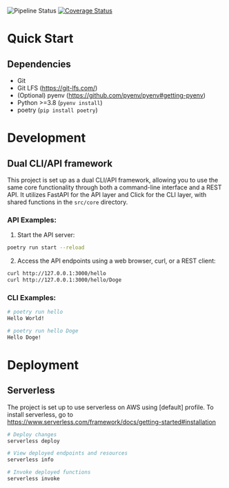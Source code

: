![Pipeline Status](https://github.com/practical-llm-pocs/langchain-poc/actions/workflows/python-app.yml/badge.svg)
[![Coverage Status](https://codecov.io/gh/practical-llm-pocs/langchain-poc/branch/main/graph/badge.svg)](https://codecov.io/gh/practical-llm-pocs/langchain-poc)


# Quick Start

## Dependencies

- Git
- Git LFS (https://git-lfs.com/)
- (Optional) pyenv (https://github.com/pyenv/pyenv#getting-pyenv)
- Python >=3.8 (`pyenv install`)
- poetry (`pip install poetry`)


# Development

## Dual CLI/API framework

This project is set up as a dual CLI/API framework, 
allowing you to use the same core functionality through both a command-line interface and a REST API. 
It utilizes FastAPI for the API layer and Click for the CLI layer, with shared functions in the `src/core` directory.

### API Examples:

1. Start the API server:

```bash
poetry run start --reload
```

2. Access the API endpoints using a web browser, curl, or a REST client:

```bash
curl http://127.0.0.1:3000/hello
curl http://127.0.0.1:3000/hello/Doge
```


### CLI Examples:

```bash
# poetry run hello
Hello World!

# poetry run hello Doge
Hello Doge!
```


# Deployment

## Serverless

The project is set up to use serverless on AWS using [default] profile.
To install serverless, go to https://www.serverless.com/framework/docs/getting-started#installation

```bash
# Deploy changes
serverless deploy

# View deployed endpoints and resources
serverless info

# Invoke deployed functions
serverless invoke
```

